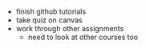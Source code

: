 * finish github tutorials
* take quiz on canvas
* work through other assignments
  * need to look at other courses too
